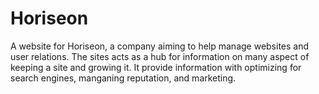 # Horiseon
A website for Horiseon, a company aiming to help manage websites and user relations. The sites acts as a hub for information on many aspect of keeping a site and growing it. It provide information with optimizing for search engines, manganing reputation, and marketing.

